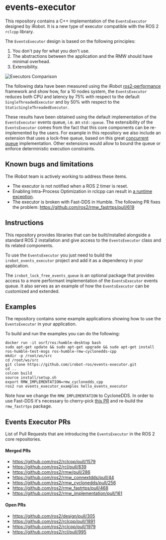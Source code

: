 # events-executor

This repository contains a C++ implementation of the `EventsExecutor` designed by iRobot.
It is a new type of executor compatible with the ROS 2 `rclcpp` library.

The `EventsExecutor` design is based on the following principles:

 1. You don't pay for what you don't use.
 2. The abstractions between the application and the RMW should have minimal overhead.
 3. Extensibility.

![Executors Comparison](executors-comparison.png)

The following data have been measured using the iRobot [ros2-performance](https://github.com/irobot-ros/ros2-performance) framework and show how, for a 10 nodes system, the `EventsExecutor` reduces both CPU and latency by 75% with respect to the default `SingleThreadedExecutor` and by 50% with respect to the `StaticSingleThreadedExecutor`.

These results have been obtained using the default implementation of the `EventsExecutor` events queue, i.e. an `std::queue`.
The extensibility of the `EventsExecutor` comes from the fact that this core components can be re-implemented by the users.
For example in this repository we also include an extension that uses a lock-free queue, based on this great [concurrent queue](https://github.com/cameron314/concurrentqueue) implementation. 
Other extensions would allow to bound the queue or enforce deterministic execution constraints.

## Known bugs and limitations

The iRobot team is actively working to address these items.

 - The executor is not notified when a ROS 2 timer is reset.
 - Enabling Intra-Process Optimization in rclcpp can result in [a runtime exception](https://github.com/ros2/rclcpp/blob/rolling/rclcpp/include/rclcpp/experimental/buffers/ring_buffer_implementation.hpp#L90).
 - The executor is broken with Fast-DDS in Humble. The following PR fixes the problem: https://github.com/ros2/rmw_fastrtps/pull/619

## Instructions

This repository provides libraries that can be built/installed alongside a standard ROS 2 installation and give access to the `EventsExecutor` class and its related components.

To use the `EventsExecutor` you just need to build the `irobot_events_executor` project and add it as a dependency in your application.

The `irobot_lock_free_events_queue` is an optional package that provides access to a more performant implementation of the `EventsExecutor` events queue.
It also serves as an example of how the `EventsExecutor` can be customized and extended.

## Examples

The repository contains some example applications showing how to use the `EventsExecutor` in your application.

To build and run the examples you can do the following:

```
docker run -it osrf/ros:humble-desktop bash
sudo apt-get update && sudo apt-get upgrade && sudo apt-get install ros-humble-test-msgs ros-humble-rmw-cyclonedds-cpp
mkdir -p /root/ws/src
cd /root/ws/src
git clone https://github.com/irobot-ros/events-executor.git
cd ..
colcon build
source install/setup.sh
export RMW_IMPLEMENTATION=rmw_cyclonedds_cpp
ros2 run events_executor_examples hello_events_executor
```

Note how we change the `RMW_IMPLEMENTATION` to CycloneDDS.
In order to use Fast-DDS it's necessary to cherry-pick [this PR](https://github.com/ros2/rmw_fastrtps/pull/619) and re-build the `rmw_fastrtps` package.

## Events Executor PRs

List of Pull Requests that are introducing the `EventsExecutor` in the ROS 2 core repositories.

#### Merged PRs

 - https://github.com/ros2/rclcpp/pull/1579
 - https://github.com/ros2/rcl/pull/839
 - https://github.com/ros2/rmw/pull/286
 - https://github.com/ros2/rmw_connextdds/pull/44
 - https://github.com/ros2/rmw_cyclonedds/pull/256
 - https://github.com/ros2/rmw_fastrtps/pull/468
 - https://github.com/ros2/rmw_implementation/pull/161

#### Open PRs

 - https://github.com/ros2/design/pull/305
 - https://github.com/ros2/rclcpp/pull/1891
 - https://github.com/ros2/rclcpp/pull/1979
 - https://github.com/ros2/rcl/pull/995
